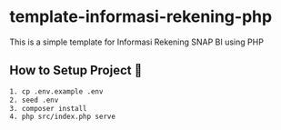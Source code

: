 # template-informasi-rekening-php
This is a simple template for Informasi Rekening SNAP BI using PHP 

## How to Setup Project 🚀
```bash
1. cp .env.example .env
2. seed .env
3. composer install
4. php src/index.php serve
```